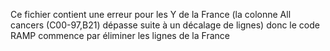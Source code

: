 Ce fichier contient une erreur pour les Y de la France (la colonne All cancers (C00-97,B21) dépasse suite à un décalage de lignes) donc le code RAMP commence par éliminer les lignes de la France
